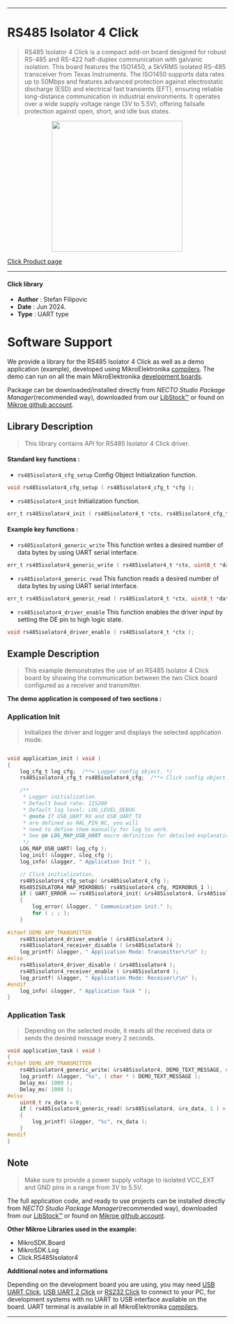 
---
# RS485 Isolator 4 Click

> RS485 Isolator 4 Click is a compact add-on board designed for robust RS-485 and RS-422 half-duplex communication with galvanic isolation. This board features the ISO1450, a 5kVRMS isolated RS-485 transceiver from Texas Instruments. The ISO1450 supports data rates up to 50Mbps and features advanced protection against electrostatic discharge (ESD) and electrical fast transients (EFT), ensuring reliable long-distance communication in industrial environments. It operates over a wide supply voltage range (3V to 5.5V), offering failsafe protection against open, short, and idle bus states.

<p align="center">
  <img src="https://download.mikroe.com/images/click_for_ide/rs485isolator4_click.png" height=300px>
</p>

[Click Product page](https://www.mikroe.com/rs485-isolator-4-click)

---


#### Click library

- **Author**        : Stefan Filipovic
- **Date**          : Jun 2024.
- **Type**          : UART type


# Software Support

We provide a library for the RS485 Isolator 4 Click
as well as a demo application (example), developed using MikroElektronika
[compilers](https://www.mikroe.com/necto-studio).
The demo can run on all the main MikroElektronika [development boards](https://www.mikroe.com/development-boards).

Package can be downloaded/installed directly from *NECTO Studio Package Manager*(recommended way), downloaded from our [LibStock&trade;](https://libstock.mikroe.com) or found on [Mikroe github account](https://github.com/MikroElektronika/mikrosdk_click_v2/tree/master/clicks).

## Library Description

> This library contains API for RS485 Isolator 4 Click driver.

#### Standard key functions :

- `rs485isolator4_cfg_setup` Config Object Initialization function.
```c
void rs485isolator4_cfg_setup ( rs485isolator4_cfg_t *cfg );
```

- `rs485isolator4_init` Initialization function.
```c
err_t rs485isolator4_init ( rs485isolator4_t *ctx, rs485isolator4_cfg_t *cfg );
```

#### Example key functions :

- `rs485isolator4_generic_write` This function writes a desired number of data bytes by using UART serial interface.
```c
err_t rs485isolator4_generic_write ( rs485isolator4_t *ctx, uint8_t *data_in, uint16_t len );
```

- `rs485isolator4_generic_read` This function reads a desired number of data bytes by using UART serial interface.
```c
err_t rs485isolator4_generic_read ( rs485isolator4_t *ctx, uint8_t *data_out, uint16_t len );
```

- `rs485isolator4_driver_enable` This function enables the driver input by setting the DE pin to high logic state.
```c
void rs485isolator4_driver_enable ( rs485isolator4_t *ctx );
```

## Example Description

> This example demonstrates the use of an RS485 Isolator 4 Click board by showing
the communication between the two Click board configured as a receiver and transmitter.

**The demo application is composed of two sections :**

### Application Init

> Initializes the driver and logger and displays the selected application mode.

```c

void application_init ( void )
{
    log_cfg_t log_cfg;  /**< Logger config object. */
    rs485isolator4_cfg_t rs485isolator4_cfg;  /**< Click config object. */

    /** 
     * Logger initialization.
     * Default baud rate: 115200
     * Default log level: LOG_LEVEL_DEBUG
     * @note If USB_UART_RX and USB_UART_TX 
     * are defined as HAL_PIN_NC, you will 
     * need to define them manually for log to work. 
     * See @b LOG_MAP_USB_UART macro definition for detailed explanation.
     */
    LOG_MAP_USB_UART( log_cfg );
    log_init( &logger, &log_cfg );
    log_info( &logger, " Application Init " );

    // Click initialization.
    rs485isolator4_cfg_setup( &rs485isolator4_cfg );
    RS485ISOLATOR4_MAP_MIKROBUS( rs485isolator4_cfg, MIKROBUS_1 );
    if ( UART_ERROR == rs485isolator4_init( &rs485isolator4, &rs485isolator4_cfg ) ) 
    {
        log_error( &logger, " Communication init." );
        for ( ; ; );
    }
    
#ifdef DEMO_APP_TRANSMITTER
    rs485isolator4_driver_enable ( &rs485isolator4 );
    rs485isolator4_receiver_disable ( &rs485isolator4 );
    log_printf( &logger, " Application Mode: Transmitter\r\n" );
#else
    rs485isolator4_driver_disable ( &rs485isolator4 );
    rs485isolator4_receiver_enable ( &rs485isolator4 );
    log_printf( &logger, " Application Mode: Receiver\r\n" );
#endif
    log_info( &logger, " Application Task " );
}

```

### Application Task

> Depending on the selected mode, it reads all the received data or sends the desired message every 2 seconds.

```c
void application_task ( void )
{
#ifdef DEMO_APP_TRANSMITTER
    rs485isolator4_generic_write( &rs485isolator4, DEMO_TEXT_MESSAGE, strlen( DEMO_TEXT_MESSAGE ) );
    log_printf( &logger, "%s", ( char * ) DEMO_TEXT_MESSAGE );
    Delay_ms( 1000 );
    Delay_ms( 1000 );
#else
    uint8_t rx_data = 0;
    if ( rs485isolator4_generic_read( &rs485isolator4, &rx_data, 1 ) > 0 )
    {
        log_printf( &logger, "%c", rx_data );
    }
#endif
}
```

## Note

> Make sure to provide a power supply voltage to isolated VCC_EXT and GND pins in a range from 3V to 5.5V.

The full application code, and ready to use projects can be installed directly from *NECTO Studio Package Manager*(recommended way), downloaded from our [LibStock&trade;](https://libstock.mikroe.com) or found on [Mikroe github account](https://github.com/MikroElektronika/mikrosdk_click_v2/tree/master/clicks).

**Other Mikroe Libraries used in the example:**

- MikroSDK.Board
- MikroSDK.Log
- Click.RS485Isolator4

**Additional notes and informations**

Depending on the development board you are using, you may need
[USB UART Click](https://www.mikroe.com/usb-uart-click),
[USB UART 2 Click](https://www.mikroe.com/usb-uart-2-click) or
[RS232 Click](https://www.mikroe.com/rs232-click) to connect to your PC, for
development systems with no UART to USB interface available on the board. UART
terminal is available in all MikroElektronika
[compilers](https://shop.mikroe.com/compilers).

---
